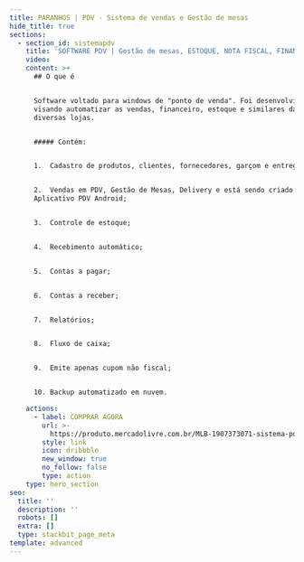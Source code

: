 ```yaml
---
title: PARANHOS | PDV - Sistema de vendas e Gestão de mesas
hide_title: true
sections:
  - section_id: sistemapdv
    title: 'SOFTWARE PDV | Gestão de mesas, ESTOQUE, NOTA FISCAL, FINANCEIRO E +'
    video: 
    content: >+
      ## O que é


      Software voltado para windows de "ponto de venda". Foi desenvolvido
      visando automatizar as vendas, financeiro, estoque e similares das mais
      diversas lojas. 


      ##### Contém:


      1.  Cadastro de produtos, clientes, fornecedores, garçom e entregador;


      2.  Vendas em PDV, Gestão de Mesas, Delivery e está sendo criado
      Aplicativo PDV Android;


      3.  Controle de estoque;


      4.  Recebimento automático;


      5.  Contas a pagar;


      6.  Contas a receber;


      7.  Relatórios;


      8.  Fluxo de caixa;


      9.  Emite apenas cupom não fiscal;


      10. Backup automatizado em nuvem.

    actions:
      - label: COMPRAR AGORA
        url: >-
          https://produto.mercadolivre.com.br/MLB-1907373071-sistema-pdv-vendas-controle-de-estoque-nota-fiscal-mesas-_JM
        style: link
        icon: dribbble
        new_window: true
        no_follow: false
        type: action
    type: hero_section
seo:
  title: ''
  description: ''
  robots: []
  extra: []
  type: stackbit_page_meta
template: advanced
---
```

